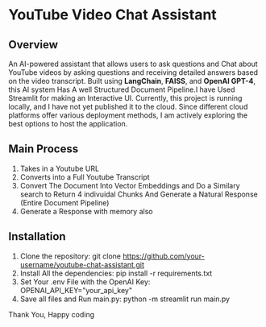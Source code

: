 # YouTube Video Chat Assistant

## Overview

An AI-powered assistant that allows users to ask questions and Chat about YouTube videos by asking questions and receiving detailed answers based on the video transcript. Built using **LangChain**, **FAISS**, and **OpenAI GPT-4**, this AI system Has A well Structured Document Pipeline.I have Used Streamlit for making an Interactive UI.
Currently, this project is running locally, and I have not yet published it to the cloud. Since different cloud platforms offer various deployment methods, I am actively exploring the best options to host the application. 

## Main Process 
1. Takes in a Youtube URL 
2. Converts into a Full Youtube Transcript
3. Convert The Document Into Vector Embeddings and Do a Similary search to Return 4 indivuidal Chunks And Generate a Natural Response (Entire Document Pipeline)
4. Generate a Response with memory also

## Installation 
1. Clone the repository: git clone https://github.com/your-username/youtube-chat-assistant.git
2. Install All the dependencies: pip install -r requirements.txt
3. Set Your .env File with the OpenAI Key: OPENAI_API_KEY="your_api_key"
4. Save all files and Run main.py: python -m streamlit run main.py

Thank You,
Happy coding 

